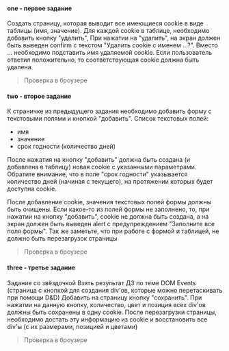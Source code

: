 #### one - первое задание
Создать страницу, которая выводит все имеющиеся cookie в виде таблицы (имя, значение).
Для каждой cookie в таблице, необходимо добавить кнопку "удалить", При нажатии на "удалить", на экран должен быть выведен confirm с текстом "Удалить cookie с именем …?". Вместо … необходимо подставить имя удаляемой cookie. Если пользователь ответил положительно, то соответствующая cookie должна быть удалена.
>Проверка в броузере

#### two - второе задание
К страничке из предыдущего задания необходимо добавить форму с текстовыми полями и кнопкой "добавить".
Список текстовых полей:
- имя
- значение
- срок годности (количество дней)

После нажатия на кнопку "добавить" должна быть создана (и добавлена в таблицу) новая cookie с указанными параметрами. Обратите внимание, что в поле "срок годности" указывается количество дней (начиная с текущего), на протяжении которых будет доступна cookie.

После добавление cookie, значения текстовых полей формы должны быть очищены.
Если какое-то из полей формы не заполнено, то, при нажатии на кнопку "добавить", cookie не должна быть создана, а на экран должен быть выведен alert с предупреждением "Заполните все поля формы".
Так же заметьте, что при работе с формой и таблицей, не должно быть перезагрузок страницы
>Проверка в броузере

#### three - третье задание
Задание со звёздочкой
Взять результат ДЗ по теме DOM Events (страница с кнопкой для создания div'ов, которые можно перетаскивать при помощи D&D)
Добавить на страницу кнопку "сохранить". При нажатии на данную кнопку, количество, цвет и позиция всех div'ов должны быть сохранены в одну cookie.
После перезагрузки страницы, необходимо достать эту информацию из cookie и восстановить все div'ы (с их размерами, позицией и цветами)
>Проверка в броузере